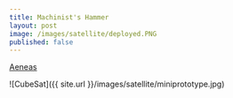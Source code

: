 ```yaml
---
title: Machinist's Hammer
layout: post
image: /images/satellite/deployed.PNG
published: false
---
```

<!-- more -->

[Aeneas](http://www.isi.edu/projects/serc/aeneas)

![CubeSat]({{ site.url }}/images/satellite/miniprototype.jpg)
